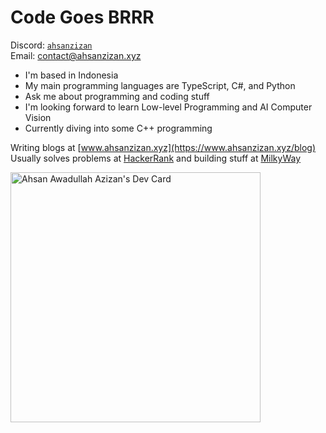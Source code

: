 # Code Goes BRRR
Discord: [`ahsanzizan`](https://discordapp.com/users/650696568227233823) <br />
Email: contact@ahsanzizan.xyz
<br />
<ul>
  <li>I'm based in Indonesia</li>
  <li>My main programming languages are TypeScript, C#, and Python</li>
  <li>Ask me about programming and coding stuff</li>
  <li>I'm looking forward to learn Low-level Programming and AI Computer Vision</li>
  <li>Currently diving into some C++ programming</li>
</ul>

Writing blogs at [www.ahsanzizan.xyz](https://www.ahsanzizan.xyz/blog) <br />
Usually solves problems at [HackerRank](https://www.hackerrank.com/profile/ahsanzizan) and building stuff at [MilkyWay](https://github.com/milkyway-id) <br />

<a href="https://app.daily.dev/ahsanzizan"><img src="https://api.daily.dev/devcards/7db9a158b6714ff48f1a9e2d48708205.png?r=sin" width="400" alt="Ahsan Awadullah Azizan's Dev Card"/></a>
